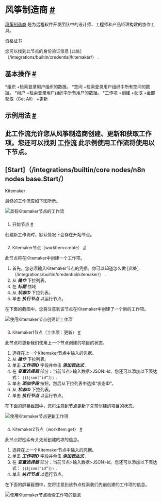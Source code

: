 


 风筝制造商
 [#](#kitemaker "永久链接")
=============================================



[风筝制造商](https://www.kitemaker.co/) 
 是为远程软件开发团队中的设计师、工程师和产品经理构建的协作工具。
 




 资格证书
 



 您可以找到此节点的身份验证信息
 [此处]（/integrations/builtin/credential/kitemaker/）
 .
 




 基本操作
 [#](#基本操作 "永久链接")
-----------------------------------------------------------


*组织
	+检索登录用户组织的数据。
*空间
	+检索登录用户组织中所有空间的数据。
*用户
	+检索登录用户组织中所有用户的数据。
*工作项
	+创建
	+获取
	+全部获取（Get All）
	+更新



 示例用法
 [#](#示例用法 "永久链接")
-----------------------------------------------------



 此工作流允许您从风筝制造商创建、更新和获取工作项。您还可以找到
 [工作流](https://n8n.io/workflows/1048) 
 此示例使用工作流将使用以下节点。
-
 [Start]（/integrations/builtin/core nodes/n8n nodes base.Start/）
 -
 Kitemaker




 最终的工作流应如下图所示。
 



![具有Kitemaker节点的工作流](https://d33wubrfki0l68.cloudfront.net/44bba2f0e852fd7d1847400dc3cc4fd4ea4e47a7/8f590/_images/integrations/builtin/app-nodes/kitemaker/workflow.png)



### 
 1. 开始节点
 [#](#1-start-node "永久链接")



 创建新工作流时，默认情况下会存在开始节点。
 


### 
 2. Kitemaker节点（workItem:create）
 [#](#2-kitemaker-node-workitem-创建 "永久链接")



 此节点将在Kitemaker中创建一个工作项。
 


1. 首先，您必须输入Kitemaker节点的凭据。你可以知道怎么做
 [此处]（/integrations/builtin/credential/kitemaker/）
 .
2. 从
 ***操作***
 下拉列表。
3. 在
 ***标题***
 领域
4. 从
 ***状态ID***
 下拉列表。
5. 单击
 ***执行节点***
 以运行节点。



 在下面的截图中，您将注意到该节点在Kitemaker中创建了一个新的工作项。
 



![使用Kitemaker节点创建新工作项](https://d33wubrfki0l68.cloudfront.net/f3b0d4d28a8bd0844602d8b9e2a94ca3be5449e5/8efbf/_images/integrations/builtin/app-nodes/kitemaker/kitemaker_node.png)



### 
 3. Kitemaker1节点（工作项：更新）
 [#](#3-kitemaker1-node-workitem-update "永久链接")



 此节点将更新我们使用上一个节点创建的项目的状态。
 


1. 选择在上一个Kitemaker节点中输入的凭据。
2. 从
 ***操作***
 下拉列表。
3. 单击
 ***工作项ID***
 字段并单击
 ***添加表达式***
 .
4. 在
 ***变量选择器***
 部分：当前节点>输入数据>JSON>id。您还可以添加以下表达式：
 `｛｛$json[“id”]｝｝`
 .
5. 单击
 ***添加字段***
 按钮，然后从下拉列表中选择“状态ID”。
6. 从
 ***状态ID***
 下拉列表。
7. 单击
 ***执行节点***
 以运行节点。



 在下面的屏幕截图中，您将注意到节点更新了先前创建的项目的状态。
 



![使用Kitemaker节点更新工作项](https://d33wubrfki0l68.cloudfront.net/f0485475df82c67b9803d39721fd9ac755a87bb9/2a69a/_images/integrations/builtin/app-nodes/kitemaker/kitemaker1_node.png)



### 
 4. Kitemaker2节点（workItem:get）
 [#](#4-kitemaker2-node-workitem-get "永久链接")



 此节点将检索有关先前创建的项的信息。
 


1. 选择在上一个Kitemaker节点中输入的凭据。
2. 单击
 ***工作项ID***
 字段并单击
 ***添加表达式***
 .
3. 在
 ***变量选择器***
 部分：当前节点>输入数据>JSON>id。您还可以添加以下表达式：
 `｛｛$json[“id”]｝｝`
 .
4. 单击
 ***执行节点***
 以运行节点。



 在下面的屏幕截图中，您将注意到该节点检索我们先前创建的工作项的信息。
 



![使用Kitemaker节点检索工作项的信息](https://d33wubrfki0l68.cloudfront.net/49fa05a314d68f8f7ca234163fd49471cf5f6028/db05e/_images/integrations/builtin/app-nodes/kitemaker/kitemaker2_node.png)





